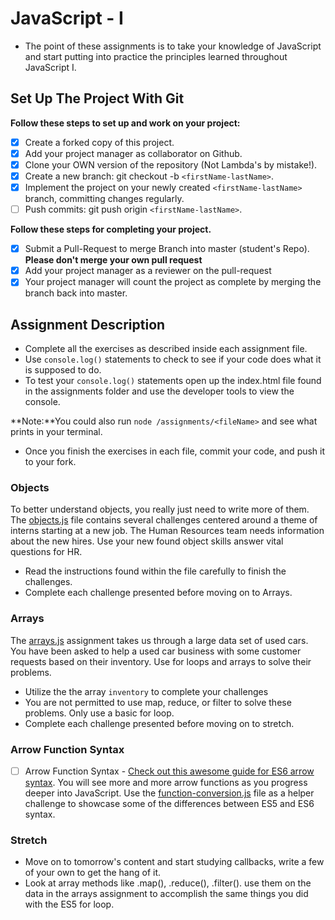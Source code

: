 # JavaScript - I

* The point of these assignments is to take your knowledge of JavaScript and start putting into practice the principles learned throughout JavaScript I.

## Set Up The Project With Git

**Follow these steps to set up and work on your project:**

* [X] Create a forked copy of this project.
* [X] Add your project manager as collaborator on Github.
* [X] Clone your OWN version of the repository (Not Lambda's by mistake!).
* [X] Create a new branch: git checkout -b `<firstName-lastName>`.
* [X] Implement the project on your newly created `<firstName-lastName>` branch, committing changes regularly.
* [ ] Push commits: git push origin `<firstName-lastName>`.

**Follow these steps for completing your project.**

* [X] Submit a Pull-Request to merge <firstName-lastName> Branch into master (student's  Repo). **Please don't merge your own pull request**
* [X] Add your project manager as a reviewer on the pull-request
* [X] Your project manager will count the project as complete by merging the branch back into master.

## Assignment Description

* Complete all the exercises as described inside each assignment file.
* Use `console.log()` statements to check to see if your code does what it is supposed to do.
* To test your `console.log()` statements open up the index.html file found in the assignments folder and use the developer tools to view the console.  

**Note:**You could also run `node /assignments/<fileName>` and see what prints in your terminal.

* Once you finish the exercises in each file, commit your code, and push it to your fork.

### Objects

To better understand objects, you really just need to write more of them. The [objects.js](assignments/objects.js) file contains several challenges centered around a theme of interns starting at a new job. The Human Resources team needs information about the new hires. Use your new found object skills answer vital questions for HR.

* Read the instructions found within the file carefully to finish the challenges. 
* Complete each challenge presented before moving on to Arrays.

### Arrays

The [arrays.js](assignments/arrays.js) assignment takes us through a large data set of used cars.  You have been asked to help a used car business with some customer requests based on their inventory.  Use for loops and arrays to solve their problems.

* Utilize the the array `inventory` to complete your challenges
* You are not permitted to use map, reduce, or filter to solve these problems.  Only use a basic for loop.
* Complete each challenge presented before moving on to stretch.

### Arrow Function Syntax

* [ ] Arrow Function Syntax - [Check out this awesome guide for ES6 arrow syntax](https://medium.freecodecamp.org/when-and-why-you-should-use-es6-arrow-functions-and-when-you-shouldnt-3d851d7f0b26). You will see more and more arrow functions as you progress deeper into JavaScript. Use the [function-conversion.js](assignments/function-conversion.js) file as a helper challenge to showcase some of the differences between ES5 and ES6 syntax.  

### Stretch

* Move on to tomorrow's content and start studying callbacks, write a few of your own to get the hang of it.
* Look at array methods like .map(), .reduce(), .filter(). use them on the data in the arrays assignment to accomplish the same things you did with the ES5 for loop.

